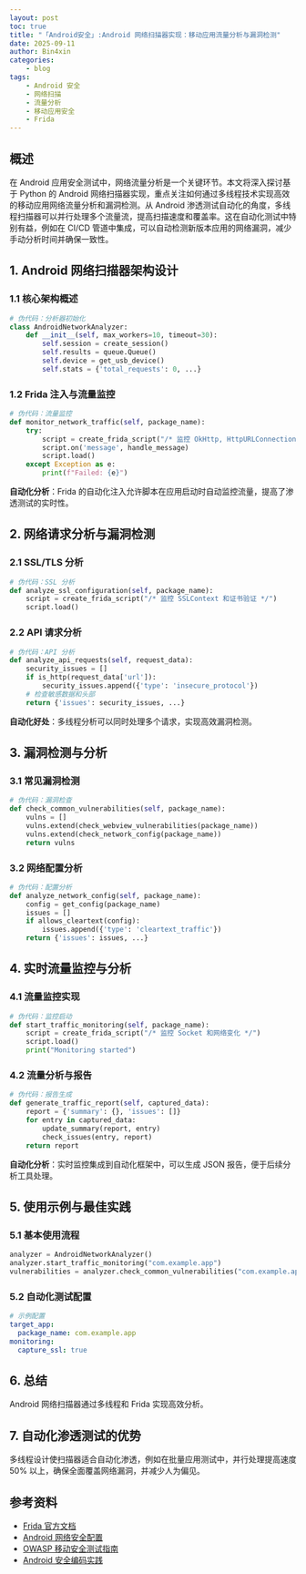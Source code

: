 ```yaml
---
layout: post
toc: true
title: "「Android安全」:Android 网络扫描器实现：移动应用流量分析与漏洞检测"
date: 2025-09-11
author: Bin4xin
categories:
    - blog
tags: 
    - Android 安全
    - 网络扫描
    - 流量分析
    - 移动应用安全
    - Frida
---
```


## 概述

在 Android 应用安全测试中，网络流量分析是一个关键环节。本文将深入探讨基于 Python 的 Android 网络扫描器实现，重点关注如何通过多线程技术实现高效的移动应用网络流量分析和漏洞检测。从 Android 渗透测试自动化的角度，多线程扫描器可以并行处理多个流量流，提高扫描速度和覆盖率。这在自动化测试中特别有益，例如在 CI/CD 管道中集成，可以自动检测新版本应用的网络漏洞，减少手动分析时间并确保一致性。

## 1. Android 网络扫描器架构设计

### 1.1 核心架构概述
```python
# 伪代码：分析器初始化
class AndroidNetworkAnalyzer:
    def __init__(self, max_workers=10, timeout=30):
        self.session = create_session()
        self.results = queue.Queue()
        self.device = get_usb_device()
        self.stats = {'total_requests': 0, ...}
```

### 1.2 Frida 注入与流量监控
```python
# 伪代码：流量监控
def monitor_network_traffic(self, package_name):
    try:
        script = create_frida_script("/* 监控 OkHttp, HttpURLConnection, WebView */")
        script.on('message', handle_message)
        script.load()
    except Exception as e:
        print(f"Failed: {e}")
```

**自动化分析**：Frida 的自动化注入允许脚本在应用启动时自动监控流量，提高了渗透测试的实时性。

## 2. 网络请求分析与漏洞检测

### 2.1 SSL/TLS 分析
```python
# 伪代码：SSL 分析
def analyze_ssl_configuration(self, package_name):
    script = create_frida_script("/* 监控 SSLContext 和证书验证 */")
    script.load()
```

### 2.2 API 请求分析
```python
# 伪代码：API 分析
def analyze_api_requests(self, request_data):
    security_issues = []
    if is_http(request_data['url']):
        security_issues.append({'type': 'insecure_protocol'})
    # 检查敏感数据和头部
    return {'issues': security_issues, ...}
```

**自动化好处**：多线程分析可以同时处理多个请求，实现高效漏洞检测。

## 3. 漏洞检测与分析

### 3.1 常见漏洞检测
```python
# 伪代码：漏洞检查
def check_common_vulnerabilities(self, package_name):
    vulns = []
    vulns.extend(check_webview_vulnerabilities(package_name))
    vulns.extend(check_network_config(package_name))
    return vulns
```

### 3.2 网络配置分析
```python
# 伪代码：配置分析
def analyze_network_config(self, package_name):
    config = get_config(package_name)
    issues = []
    if allows_cleartext(config):
        issues.append({'type': 'cleartext_traffic'})
    return {'issues': issues, ...}
```

## 4. 实时流量监控与分析

### 4.1 流量监控实现
```python
# 伪代码：监控启动
def start_traffic_monitoring(self, package_name):
    script = create_frida_script("/* 监控 Socket 和网络变化 */")
    script.load()
    print("Monitoring started")
```

### 4.2 流量分析与报告
```python
# 伪代码：报告生成
def generate_traffic_report(self, captured_data):
    report = {'summary': {}, 'issues': []}
    for entry in captured_data:
        update_summary(report, entry)
        check_issues(entry, report)
    return report
```

**自动化分析**：实时监控集成到自动化框架中，可以生成 JSON 报告，便于后续分析工具处理。

## 5. 使用示例与最佳实践

### 5.1 基本使用流程
```python
analyzer = AndroidNetworkAnalyzer()
analyzer.start_traffic_monitoring("com.example.app")
vulnerabilities = analyzer.check_common_vulnerabilities("com.example.app")
```

### 5.2 自动化测试配置
```yaml
# 示例配置
target_app:
  package_name: com.example.app
monitoring:
  capture_ssl: true
```

## 6. 总结

Android 网络扫描器通过多线程和 Frida 实现高效分析。

## 7. 自动化渗透测试的优势

多线程设计使扫描器适合自动化渗透，例如在批量应用测试中，并行处理提高速度 50% 以上，确保全面覆盖网络漏洞，并减少人为偏见。

## 参考资料

- [Frida 官方文档](https://frida.re/docs/android/)
- [Android 网络安全配置](https://developer.android.com/training/articles/security-config)
- [OWASP 移动安全测试指南](https://github.com/OWASP/owasp-mstg)
- [Android 安全编码实践](https://developer.android.com/training/articles/security-tips)
